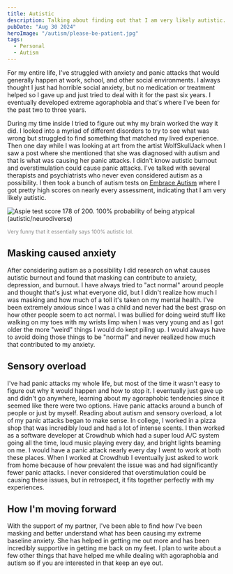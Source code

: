 ```yaml
---
title: Autistic
description: Talking about finding out that I am very likely autistic.
pubDate: "Aug 30 2024"
heroImage: "/autism/please-be-patient.jpg"
tags:
  - Personal
  - Autism
---
```


For my entire life, I've struggled with anxiety and panic attacks that would generally happen at work, school, and other social environments. I always thought I just had horrible social anxiety, but no medication or treatment helped so I gave up and just tried to deal with it for the past six years. I eventually developed extreme agoraphobia and that's where I've been for the past two to three years.

During my time inside I tried to figure out why my brain worked the way it did. I looked into a myriad of different disorders to try to see what was wrong but struggled to find something that matched my lived experience. Then one day while I was looking at art from the artist WolfSkullJack when I saw a post where she mentioned that she was diagnosed with autism and that is what was causing her panic attacks. I didn't know autistic burnout and overstimulation could cause panic attacks. I've talked with several therapists and psychiatrists who never even considered autism as a possibility. I then took a bunch of autism tests on [Embrace Autism](https://embrace-autism.com/autism-tests/) where I got pretty high scores on nearly every assessment, indicating that I am very likely autistic.

![Aspie test score 178 of 200. 100% probability of being atypical (autistic/neurodiverse)](/autism/aspie-quiz.png "Aspie test scores")

<p style="font-size: 12px; opacity: 0.5;">Very funny that it essentially says 100% autistic lol.</p>

## Masking caused anxiety

After considering autism as a possibility I did research on what causes autistic burnout and found that masking can contribute to anxiety, depression, and burnout. I have always tried to "act normal" around people and thought that's just what everyone did, but I didn't realize how much I was masking and how much of a toll it's taken on my mental health. I've been extremely anxious since I was a child and never had the best grasp on how other people seem to act normal. I was bullied for doing weird stuff like walking on my toes with my wrists limp when I was very young and as I got older the more "weird" things I would do kept piling up. I would always have to avoid doing those things to be "normal" and never realized how much that contributed to my anxiety.

## Sensory overload

I've had panic attacks my whole life, but most of the time it wasn't easy to figure out why it would happen and how to stop it. I eventually just gave up and didn't go anywhere, learning about my agoraphobic tendencies since it seemed like there were two options. Have panic attacks around a bunch of people or just by myself. Reading about autism and sensory overload, a lot of my panic attacks began to make sense. In college, I worked in a pizza shop that was incredibly loud and had a lot of intense scents. I then worked as a software developer at Crowdhub which had a super loud A/C system going all the time, loud music playing every day, and bright lights beaming on me. I would have a panic attack nearly every day I went to work at both these places. When I worked at Crowdhub I eventually just asked to work from home because of how prevalent the issue was and had significantly fewer panic attacks. I never considered that overstimulation could be causing these issues, but in retrospect, it fits together perfectly with my experiences.

## How I'm moving forward

With the support of my partner, I've been able to find how I've been masking and better understand what has been causing my extreme baseline anxiety. She has helped in getting me out more and has been incredibly supportive in getting me back on my feet. I plan to write about a few other things that have helped me while dealing with agoraphobia and autism so if you are interested in that keep an eye out.
